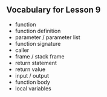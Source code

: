 ## Vocabulary for Lesson 9

* function
* function definition
* parameter / parameter list
* function signature
* caller
* frame / stack frame
* return statement
* return value
* input / output
* function body
* local variables

